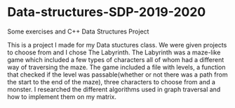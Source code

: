 # Data-structures-SDP-2019-2020
Some exercises and C++ Data Structures Project 

This is a project I made for my Data stuctures class. We were given projects to choose from and I chose The Labyrinth. The Labyrinth was a maze-like game which included a few types of characters all of whom had a different way of traversing the maze. The game included a file with levels, a function that checked if the level was passable(whether or not there was a path from the start to the end of the maze), three characters to choose from and a monster. I researched the different algorithms used in graph traversal and how to implement them on my matrix.
